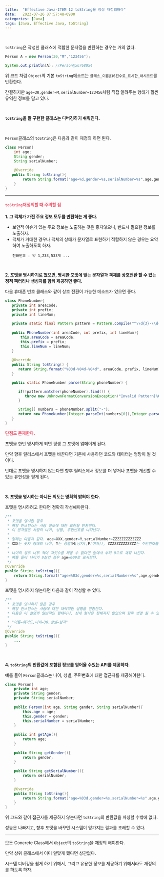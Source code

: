 ```yaml
---
title:  "Effective Java-ITEM 12 toString을 항상 재정의하라"
date:   2023-07-26 07:57:48+0900
categories: [Java]
tags: [Java, Effective Java, toString]
---
```

<br>

`toString`은 작성한 클래스에 적합한 문자열을 반환하는 경우는 거의 없다.

```java
Person A = new Person(30,"M","123456");

System.out.println(A); //Person@56768054
```

위 코드 처럼 `Object`의 기본 `toString`메소드는 `클래스_이름@16진수로_표시한_해시코드`를 반환한다.

간결하지만 `age=30,gender=M,serialNumber=123456`처럼 직접 알려주는 형태가 훨씬 유익한 정보를 담고 있다.

<br>

**`toString`을 잘 구현한 클래스는 디버깅하기 쉬워진다.**

<br>

`Person`클래스의 `toString`은 다음과 같이 재정의 하면 된다.

```java
class Person{
    int age;
    String gender;
    String serialNumber;
    
    @Override
   public String toString(){
        return String.format("age=%d,gender=%s,serialNumber=%s",age,gender,serialNumber);
    }
}
```

---

#### **<span style="color:#ef5369">`toString`재정의할 때 주의할 점</span>**

**1. 그 객체가 가진 주요 정보 모두를 반환하는 게 좋다.** 

- 보안적 이슈가 있는 주요 정보는 노출하는 것은 좋지않으니, 반드시 필요한 정보를 노출하자.
- 객체가 거대한 경우나 객체의 상태가 문자열로 표현하기 적합하지 않은 경우는 요약하여 노출하도록 하자.
   ```
   전화번호 : 약 1,233,533개 ...
   ```

<br>

**2. 포맷을 명시하기로 했으면, 명시한 포맷에 맞는 문자열과 객체를 상호전환 할 수 있는 정적 팩터리나 생성자를 함께 제공하면 좋다.**

다음 휴대폰 번호 클래스와 같이 상호 전환이 가능한 메소드가 있으면 좋다.

```java
class PhoneNumber{
   private int areaCode;
   private int prefix;
   private int lineNum;
    
   private static final Pattern pattern = Pattern.compile("^\\d{3}-\\d{4}-\\d{4}$");
   
   public PhoneNumber(int areaCode, int prefix, int lineNum){
       this.areaCode = areaCode;
       this.prefix = prefix;
       this.lineNum = lineNum;
   }
   
   @Override
   public String toString() {
      return String.format("%03d-%04d-%04d", areaCode, prefix, lineNum);
   }

   public static PhoneNumber parse(String phoneNumber) {

      if(!pattern.matcher(phoneNumber).find()) {
         throw new UnknownFormatConversionException("Invalid Pattern[%03d-%04d-%04d] : "+phoneNumber);
      }

      String[] numbers = phoneNumber.split("-");
      return new PhoneNumber(Integer.parseInt(numbers[0]),Integer.parseInt(numbers[1]),Integer.parseInt(numbers[2]));
   }
}
```

**<span style="color:#ef5369">단점도 존재한다.</span>**

포맷을 한번 명시하게 되면 평생 그 포맷에 얽메이게 된다.

만약 향후 릴리스에서 포맷을 바꾼다면 기존에 사용하던 코드와 데이터는 엉망이 될 것이다.

반대로 포맷을 명시하지 않는다면 향후 릴리스에서 정보를 더 넣거나 포맷을 개선할 수 있는 유연성을 얻게 된다.

<br>

**3. 포맷을 명시하는 아니든 의도는 명확히 밝혀야 한다.**

포맷을 명시하려고 한다면 정확히 작성해야한다.

```java
/**
 * 포맷을 명시한 경우
 * 해당 인스턴스는 사람 정보에 대한 표현을 반환한다.
 * 이 문자열은 사람의 나이, 성별, 주민번호를 나타낸다.
 * 
 * 형태는 다음과 같다. age=XXX,gender=Y,serialNumber=ZZZZZZZZZZZZZ
 * XXX는 숫자 형태의 나이, Y는 성별(M[남자],F[여자]), ZZZZZZZZZZZZZ는 주민번호를 나타낸다.
 * 
 * 나이의 경우 너무 적어 자릿수를 채울 수 없다면 앞에서 부터 0으로 채워 나간다.
 * 예를 들어 나이가 9살인 경우 age=009로 표시한다.
 */
@Override
public String toString(){
    return String.format("age=%03d,gender=%s,serialNumber=%s",age,gender,serialNumber);
}
```

포맷을 명시하지 않는다면 다음과 같이 작성할 수 있다.

```java
/**
 * 포맷을 명시하지 않은 경우
 * 해당 인스턴스는 사람에 대한 대략적인 설명을 반환한다.
 * 다음은 이 설명의 일반적인 형태이나, 상세 형식은 정해지지 않았으며 향후 변경 될 수 있다.
 * 
 * "이름=웨이드,나이=30,성별=남자"
 */
@Override
public String toString(){
    ...
}
```

<br>

**4. `toString`의 반환값에 포함된 정보를 얻어올 수있는 API를 제공하자.**

예를 들어 `Person`클래스는 나이, 성별, 주민번호에 대한 접근자를 제공해야한다.

```java
class Person{
    private int age;
    private String gender;
    private String serialNumber;
    
    public Person(int age, String gender, String serialNumber){
        this.age = age;
        this.gender = gender;
        this.serialNumber = serialNumber;
    }
    
    public int getAge(){
        return age;
    }
    
    public String getGender(){
        return gender;
    }
    
    public String getSerialNumber(){
        return serialNumber;
    }

    @Override
    public String toString(){
        return String.format("age=%03d,gender=%s,serialNumber=%s",age,gender,serialNumber);
    }
}
```

위 코드와 같이 접근자를 제공하지 않는다면 `toString`의 반환값을 파싱할 수밖에 없다.

성능은 나빠지고, 향후 포맷을 바꾸면 시스템이 망가지는 결과를 초래할 수 있다.

---

모든 Concrete Class에서 `Object`의 `toString`을 재정의 해야한다.

만약 상위 클래스에서 이미 알맞게 했다면 상관없다.

시스템 디버깅을 쉽게 하기 위해서, 그리고 유용한 정보를 제공하기 위해서라도 재정의를 하도록 하자.

